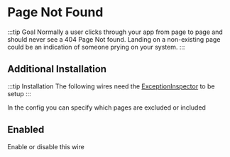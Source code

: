 # Page Not Found
:::tip Goal
Normally a user clicks through your app from page to page and should never see a 404 Page Not found. 
Landing on a non-existing page could be an indication of someone prying on your system.
:::

## Additional Installation
:::tip Installation
The following wires need the [ExceptionInspector](../../advanced/setup/exceptions) to be setup
:::

In the config you can specify which pages are excluded or included

## Enabled
Enable or disable this wire

<!--@include: ./_methods.md-->

<!--@include: ./_attackscore.md-->
